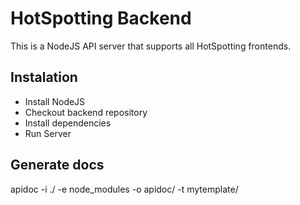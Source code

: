 # HotSpotting Backend

This is a NodeJS API server that supports all HotSpotting frontends.

## Instalation

* Install NodeJS
* Checkout backend repository
* Install dependencies
* Run Server

## Generate docs
apidoc -i ./ -e node_modules -o apidoc/ -t mytemplate/
